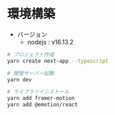 # 環境構築

- バージョン
  - nodejs : v16.13.2

```bash
# プロジェクト作成
yarn create next-app --typescript
```

```bash
# 開発サーバー起動
yarn dev
```

```bash
# ライブラリインストール
yarn add framer-motion
yarn add @emotion/react
```
